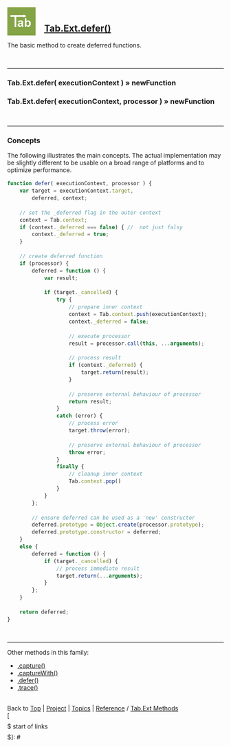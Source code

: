 <a name="top" ></a>

<img src="../img/tab-logo128.png" alt="Tab logo" align="left" style="float:left; margin-top:-22px;" height="66" /><img src="../img/1x1.png" align="left" style="float:left;" height="44" width="20" />
## [Tab.Ext.defer()][ref-tab.ext.defer]

The basic method to create deferred functions.

<br />

---
### Tab.Ext.defer( executionContext ) » newFunction

### Tab.Ext.defer( executionContext, processor ) » newFunction

<br />

---
### Concepts

The following illustrates the main concepts.  The actual implementation may be slightly different to be usable on a broad range of platforms and to optimize performance.

````javascript
function defer( executionContext, processor ) {
    var target = executionContext.target, 
        deferred, context;

    // set the _deferred flag in the outer context
    context = Tab.context;
    if (context._deferred === false) { //  not just falsy
        context._deferred = true;
    }

    // create deferred function
    if (processor) {
        deferred = function () {
            var result;

            if (target._cancelled) {
                try {
                    // prepare inner context
                    context = Tab.context.push(executionContext);
                    context._deferred = false;

                    // execute processor
                    result = processor.call(this, ...arguments);

                    // process result
                    if (context._deferred) {
                        target.return(result);
                    }

                    // preserve external behaviour of processor
                    return result;
                }
                catch (error) {
                    // process error
                    target.throw(error);

                    // preserve external behaviour of processor
                    throw error;
                }
                finally {
                    // cleanup inner context
                    Tab.context.pop()
                }
            }
        };

        // ensure deferred can be used as a 'new' constructor 
        deferred.prototype = Object.create(processor.prototype);
        deferred.prototype.constructor = deferred;
    }
    else {
        deferred = function () {
            if (target._cancelled) {
                // process immediate result
                target.return(...arguments);
            }
        };
    }

    return deferred;
}
````

<br />

---

Other methods in this family:
*   [.capture()][ref-tab.prototype.capture]
*   [.captureWith()][ref-tab.prototype.capture-with]
*   [.defer()][ref-tab.prototype.defer]
*   [.trace()][ref-tab.prototype.trace]



<br /> Back to [Top] | [Project] | [Topics] | [Reference] / [Tab.Ext Methods][ref-tab.ext-methods] <br />
[$$$$$ start of links $$$$$]: #

[top]:       #top                        "back to the top of this page."
[project]:   /doc/project.md#the-project "back to the 'Project' section."
[topics]:    /doc/topics.md#topics       "back to the 'Topics' section."
[reference]: /doc/reference.md#reference "back to the 'Reference' section."



[topic-the-basics]:                              /doc/topics.md#the-basics                                  "more topics under 'The Basics'"

[topic-a-basic-tab]:                             /doc/topics/a-basic-tab.md#top                             "A Basic Tab: creating and using a basic Tab object."
[topic-a-basic-callback]:                        /doc/topics/a-basic-callback.md#top                        "A Basic Callback: using a Tab object to handle callbacks."
[topic-a-basic-promise]:                         /doc/topics/a-basic-promise.md#top                         "A Basic Promise: using a Tab object as a promise."
[topic-basic-pipelining]:                        /doc/topics/basic-pipelining.md#top                        "A Basic Pipeline: using Tab objects for pipelining."
[topic-basic-lazy-evaluation]:                   /doc/topics/basic-lazy-evaluation.md#top                   "Basic Lazy Evaluation: using a Tab object for lazy evaluation."
[topic-basic-concurrent-computing]:              /doc/topics/basic-concurrent-computing.md#top              "Basic Concurrent Computing: using a Tab object to handle concurrent computing."



[ref-tab-object]:                   /doc/reference.md#tab-object                       "more attributes and methods under 'Tab Object'"
[ref-tab-constructor]:              /doc/reference.md#tab-constructor                  "more attributes and methods under 'Tab Constructor'"
[ref-tab-constructor-attributes]:   /doc/reference.md#tab-constructor-attributes       "more attributes under 'Tab Constructor Attributes'"
[ref-tab-constructor-methods]:      /doc/reference.md#tab-constructor-methods          "more methods under 'Tab Constructor Methods'"
[ref-tab-prototype-methods]:        /doc/reference.md#tab-prototype-methods            "more methods under 'Tab Prototype Methods'"
[ref-tab-instance-methods]:         /doc/reference.md#tab-instance-methods             "more methods under 'Tab Instance Methods'"
[ref-tab.ext-object]:               /doc/reference.md#tab.ext-object                   "more attributes and methods under 'Tab.Ext Object'"
[ref-tab.ext-methods]:               /doc/reference.md#tab.ext-methods                 "more attributes and methods under 'Tab.Ext Methods'"

[ref-new-tab]:                      /doc/reference/new-tab.md#top                      "new Tab(): construct a new tab, encapsulate a given tab if requested."
[ref-tab]:                          /doc/reference/tab.md#top                          "Tab(): convert to a tab, create a new tab if required."

[ref-tab.context]:                  /doc/reference/tab.context.md#top                  "Tab.context: the execution context for a processor function."
[ref-tab.context.pop]:              /doc/reference/tab.context.pop.md#top              "Tab.context.pop(): re-instate the previous execution context for a processor function."
[ref-tab.context.push]:             /doc/reference/tab.context.push.md#top             "Tab.context.push(): create a new execution context for a processor function."
[ref-tab.version]:                  /doc/reference/tab.version.md#top                  "Tab.version: the version of this Tab library."

[ref-tab.construct]:                /doc/reference/tab.construct.md#top                "Tab.construct(): construct a new tab, encapsulate a given tab if requested."
[ref-tab.get-context]:              /doc/reference/tab.get-context.md#top              "Tab.getContext(): get the execution context for a processor function."
[ref-tab.convert]:                  /doc/reference/tab.convert.md#top                  "Tab.convert(): convert to a tab, create a new tab if required."
[ref-tab.is-tab]:                   /doc/reference/tab.is-tab.md#top                   "Tab.isTab(): was the given object created by this Tab constructor?"
[ref-tab.return]:                   /doc/reference/tab.return.md#top                   "Tab.return(): construct a new tab an set its value."
[ref-tab.throw]:                    /doc/reference/tab.throw.md#top                    "Tab.throw(): construct a new tab and put it in the failed state."

[ref-tab.prototype.capture]:        /doc/reference/tab.prototype.capture.md#top        "Tab.prototype.capture(): create a function that uses this tab to store another function's arguments, and then executes the other function."
[ref-tab.prototype.capture-with]:   /doc/reference/tab.prototype.capture-with.md#top   "Tab.prototype.captureWith(): create a function that uses this tab to store another function's subject and arguments, and then executes the other function."
[ref-tab.prototype.catch]:          /doc/reference/tab.prototype.catch.md#top          "Tab.prototype.catch(): process 'thrown' notifications for this tab and create a new tab with the result."
[ref-tab.prototype.defer]:          /doc/reference/tab.prototype.defer.md#top          "Tab.prototype.defer(): create a function that uses this tab to store another function's result."
[ref-tab.prototype.finally]:        /doc/reference/tab.prototype.finally.md#top        "Tab.prototype.finally(): process 'returned' and 'thrown' notifications for this tab and create a new tab with the result."
[ref-tab.prototype.has-thrown]:     /doc/reference/tab.prototype.has-thrown.md#top     "Tab.prototype.hasThrown(): has this tab thrown an error?"
[ref-tab.prototype.return]:         /doc/reference/tab.prototype.return.md#top         "Tab.prototype.return(): update the value of this tab."
[ref-tab.prototype.throw]:          /doc/reference/tab.prototype.throw.md#top          "Tab.prototype.throw(): put this tab in the failed state."
[ref-tab.prototype.to-string]:      /doc/reference/tab.prototype.to-string.md#top      "Tab.prototype.toString(): get a string representation for this tab."
[ref-tab.prototype.trace]:          /doc/reference/tab.prototype.trace.md#top          "Tab.prototype.trace(): create a function that uses this tab to store another function's subject, arguments, and result."
[ref-tab.prototype.try]:            /doc/reference/tab.prototype.try.md#top            "Tab.prototype.try(): process 'returned' notifications for this tab and create a new tab with the result."
[ref-tab.prototype.value-of]:       /doc/reference/tab.prototype.value-of.md#top       "Tab.prototype.valueOf(): get the principal value of this tab."

[ref-tab.ext]:                      /doc/reference/tab.ext.md#top                      "Tab.Ext: resources for extending the Tab library."

[ref-tab.ext.defer]:                /doc/reference/tab.ext.defer.md#top                    "Tab.Ext.defer(): the basic method to create deferred functions."
